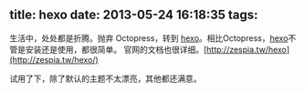 title: hexo
date: 2013-05-24 16:18:35
tags:
---

生活中，处处都是折腾。抛弃 Octopress，转到 [hexo](http://zespia.tw/hexo/)。相比Octopress，[hexo](http://zespia.tw/hexo/)不管是安装还是使用，都很简单。 官网的文档也很详细。[http://zespia.tw/hexo](http://zespia.tw/hexo/)
<!-- more -->

试用了下，除了默认的主题不太漂亮，其他都还满意。